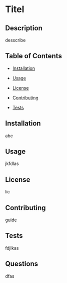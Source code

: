 # Titel 

    
 ## Description 

 desscribe

    
 ## Table of Contents 

    
 - [Installation](#installation)

    
 - [Usage](#usage)

    
 - [License](#license)

    
 - [Contributing](#contributing)

    
 - [Tests](#tests)

    
 ## Installation 

 abc

    
 ## Usage 

 jkfdlas

    
 ## License 

 lic

    
 ## Contributing 

 guide

    
 ## Tests 

 fdjlkas

    
 ## Questions 

 dfas

